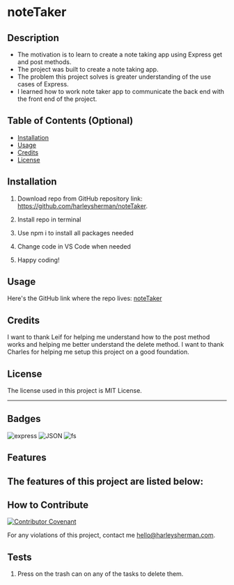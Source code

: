 # noteTaker

## Description

- The motivation is to learn to create a note taking app using Express get and post methods.
- The project was built to create a note taking app.
- The problem this project solves is greater understanding of the use cases of Express.
- I learned how to work note taker app to communicate the back end with the front end of the project.

## Table of Contents (Optional)

- [Installation](#installation)
- [Usage](#usage)
- [Credits](#credits)
- [License](#license)

## Installation

1. Download repo from GitHub repository link:
https://github.com/harleysherman/noteTaker. 

2. Install repo in terminal

3. Use npm i to install all packages needed

4. Change code in VS Code when needed

5. Happy coding!

## Usage

Here's the GitHub link where the repo lives:
[noteTaker](https://github.com/harleysherman/noteTaker)

## Credits

I want to thank Leif for helping me understand how to the post method works and helping me better understand the delete method. I want to thank Charles for helping me setup this project on a good foundation.

## License

The license used in this project is MIT License.

---

## Badges

![express](https://img.shields.io/badge/express-javascript-blue)
![JSON](https://img.shields.io/badge/JSON-package-green)
![fs](https://img.shields.io/badge/fs-package-green)

## Features

The features of this project are listed below:
- 

## How to Contribute

[![Contributor Covenant](https://img.shields.io/badge/Contributor%20Covenant-2.1-4baaaa.svg)](code_of_conduct.md)

For any violations of this project, contact me hello@harleysherman.com.

## Tests

1. Press on the trash can on any of the tasks to delete them.